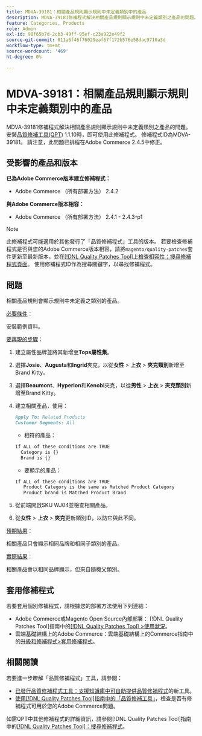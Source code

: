 ```yaml
---
title: MDVA-39181：相關產品規則顯示規則中未定義類別中的產品
description: MDVA-39181修補程式解決相關產品規則顯示規則中未定義類別之產品的問題。 安裝[Quality Patches Tool (QPT)](https://experienceleague.adobe.com/zh-hant/docs/commerce-operations/tools/quality-patches-tool/quality-patches-tool-to-self-serve-quality-patches) 1.1.10時，即可使用此修補程式。 修補程式ID為MDVA-39181。 請注意，此問題已排程在Adobe Commerce 2.4.5中修正。
feature: Categories, Products
role: Admin
exl-id: 98f65b7d-2cb3-49ff-95ef-c23a922e49f2
source-git-commit: 011a6f46f76029eaf67f172b576e58dac9710a3d
workflow-type: tm+mt
source-wordcount: '469'
ht-degree: 0%

---
```


# MDVA-39181：相關產品規則顯示規則中未定義類別中的產品

MDVA-39181修補程式解決相關產品規則顯示規則中未定義類別之產品的問題。 安裝[品質修補工具(QPT)](https://experienceleague.adobe.com/zh-hant/docs/commerce-operations/tools/quality-patches-tool/quality-patches-tool-to-self-serve-quality-patches) 1.1.10時，即可使用此修補程式。 修補程式ID為MDVA-39181。 請注意，此問題已排程在Adobe Commerce 2.4.5中修正。

## 受影響的產品和版本

**已為Adobe Commerce版本建立修補程式：**

* Adobe Commerce （所有部署方法） 2.4.2

**與Adobe Commerce版本相容：**

* Adobe Commerce （所有部署方法） 2.4.1 - 2.4.3-p1

>[!NOTE]
>
>此修補程式可能適用於其他發行了「品質修補程式」工具的版本。 若要檢查修補程式是否與您的Adobe Commerce版本相容，請將`magento/quality-patches`套件更新至最新版本，並在[[!DNL Quality Patches Tool]上檢查相容性：搜尋修補程式頁面](https://experienceleague.adobe.com/zh-hant/docs/commerce-operations/tools/quality-patches-tool/quality-patches-tool-to-self-serve-quality-patches)。 使用修補程式ID作為搜尋關鍵字，以尋找修補程式。

## 問題

相關產品規則會顯示規則中未定義之類別的產品。

<u>必要條件</u>：

安裝範例資料。

<u>要再現的步驟</u>：

1. 建立屬性品牌並將其新增至&#x200B;**Tops屬性集**。
1. 選擇&#x200B;**Josie**、**Augusta**&#x200B;和&#x200B;**Ingrid**&#x200B;夾克，以從&#x200B;**女性** > **上衣** > **夾克類別**&#x200B;新增至Brand Kitty。
1. 選擇&#x200B;**Beaumont**、**Hyperion**&#x200B;和&#x200B;**Kenobi**&#x200B;夾克，以從&#x200B;**男性** > **上衣** > **夾克類別**&#x200B;新增至Brand Kitty。
1. 建立相關產品，使用：

   ```markdown
   Apply To: Related Products
   Customer Segments: All
   ```

   * 相符的產品：

   ```markdown
   If ALL of these conditions are TRUE
     Category is {}
     Brand is {}
   ```

   * 要顯示的產品：

   ```markdown
   If ALL of these conditions are TRUE
      Product Category is the same as Matched Product Category
      Product brand is Matched Product Brand
   ```

1. 從前端開啟SKU WJ04並檢查相關產品。
1. 從&#x200B;**女性** > **上衣** > **夾克**&#x200B;更新類別ID，以防它與此不同。

<u>預期結果</u>：

相關產品只會顯示相同品牌和相同子類別的產品。

<u>實際結果</u>：

相關產品會以相同品牌顯示，但來自隨機父類別。

## 套用修補程式

若要套用個別修補程式，請根據您的部署方法使用下列連結：

* Adobe Commerce或Magento Open Source內部部署： [!DNL Quality Patches Tool]指南中的[[!DNL Quality Patches Tool] >使用狀況](/help/tools/quality-patches-tool/usage.md)。
* 雲端基礎結構上的Adobe Commerce：雲端基礎結構上的Commerce指南中的[升級和修補程式>套用修補程式](https://experienceleague.adobe.com/docs/commerce-cloud-service/user-guide/develop/upgrade/apply-patches.html?lang=zh-Hant)。

## 相關閱讀

若要進一步瞭解「品質修補程式」工具，請參閱：

* [已發行品質修補程式工具：支援知識庫中可自助提供品質修補程式](https://experienceleague.adobe.com/zh-hant/docs/commerce-operations/tools/quality-patches-tool/quality-patches-tool-to-self-serve-quality-patches)的新工具。
* [使用[!DNL Quality Patches Tool]指南中的「品質修補工具」](/help/tools/quality-patches-tool/patches-available-in-qpt/check-patch-for-magento-issue-with-magento-quality-patches.md)，檢查是否有修補程式可用於您的Adobe Commerce問題。

如需QPT中其他修補程式的詳細資訊，請參閱[!DNL Quality Patches Tool]指南中的[[!DNL Quality Patches Tool]：搜尋修補程式](https://experienceleague.adobe.com/tools/commerce-quality-patches/index.html?lang=zh-Hant)。
